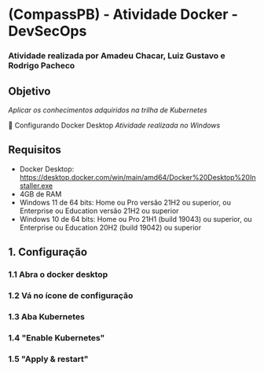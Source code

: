 # (CompassPB) - Atividade Docker - DevSecOps
### Atividade realizada por Amadeu Chacar, Luiz Gustavo e Rodrigo Pacheco

## Objetivo
*Aplicar os conhecimentos adquiridos na trilha de Kubernetes*

🔨 Configurando Docker Desktop 
*Atividade realizada no Windows*

## Requisitos
- Docker Desktop: https://desktop.docker.com/win/main/amd64/Docker%20Desktop%20Installer.exe
- 4GB de RAM
- Windows 11 de 64 bits: Home ou Pro versão 21H2 ou superior, ou Enterprise ou Education versão 21H2 ou superior
- Windows 10 de 64 bits: Home ou Pro 21H1 (build 19043) ou superior, ou Enterprise ou Education 20H2 (build 19042) ou superior

## 1. Configuração
### 1.1 Abra o docker desktop 
### 1.2 Vá no ícone de configuração
### 1.3 Aba Kubernetes 
### 1.4 "Enable Kubernetes"
### 1.5 "Apply & restart"
 



